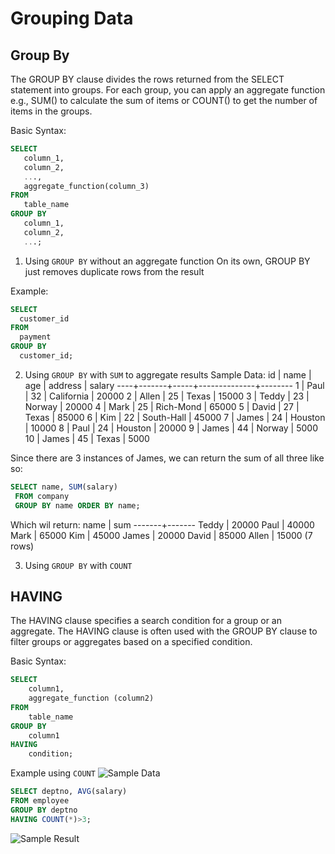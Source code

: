 # Grouping Data

## Group By

The GROUP BY clause divides the rows returned from the SELECT statement into groups. For each group, you can apply an aggregate function e.g.,  SUM() to calculate the sum of items or COUNT() to get the number of items in the groups.



Basic Syntax:
```SQL
SELECT 
   column_1, 
   column_2,
   ...,
   aggregate_function(column_3)
FROM 
   table_name
GROUP BY 
   column_1,
   column_2,
   ...;
 ```
 
 1. Using `GROUP BY` without an aggregate function
On its own, GROUP BY just removes duplicate rows from the result

Example:
 ```SQL
 SELECT
   customer_id
FROM
   payment
GROUP BY
   customer_id;
 ```
 
 2. Using `GROUP BY` with `SUM` to aggregate results
 Sample Data:
  id | name  | age | address      | salary
 ----+-------+-----+--------------+--------
   1 | Paul  |  32 | California   |  20000
   2 | Allen |  25 | Texas        |  15000
   3 | Teddy |  23 | Norway       |  20000
   4 | Mark  |  25 | Rich-Mond    |  65000
   5 | David |  27 | Texas        |  85000
   6 | Kim   |  22 | South-Hall   |  45000
   7 | James |  24 | Houston      |  10000
   8 | Paul  |  24 | Houston      |  20000
   9 | James |  44 | Norway       |   5000
  10 | James |  45 | Texas        |   5000
 
 Since there are 3 instances of James, we can return the sum of all three like so:
 ```SQL
SELECT name, SUM(salary) 
  FROM company 
  GROUP BY name ORDER BY name;
```
Which wil return:
 name  |  sum
-------+-------
 Teddy | 20000
 Paul  | 40000
 Mark  | 65000
 Kim   | 45000
 James | 20000
 David | 85000
 Allen | 15000
(7 rows)

3. Using `GROUP BY` with `COUNT`


## HAVING
The HAVING clause specifies a search condition for a group or an aggregate. The HAVING clause is often used with the GROUP BY clause to filter groups or aggregates based on a specified condition.

Basic Syntax:
```SQL
SELECT
	column1,
	aggregate_function (column2)
FROM
	table_name
GROUP BY
	column1
HAVING
	condition;
```


Example using `COUNT`
![Sample Data](https://www.w3resource.com/w3r_images/pgsql-sample-table-employee.gif)
```SQL
SELECT deptno, AVG(salary)
FROM employee
GROUP BY deptno
HAVING COUNT(*)>3;
```

![Sample Result](https://www.w3resource.com/w3r_images/postgresql-having-example1.png)
